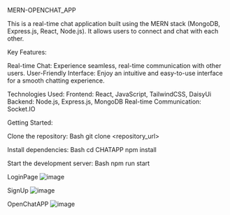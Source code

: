 MERN-OPENCHAT_APP

This is a real-time chat application built using the MERN stack (MongoDB, Express.js, React, Node.js).
It allows users to connect and chat with each other.  

Key Features:

Real-time Chat: Experience seamless, real-time communication with other users.
User-Friendly Interface: Enjoy an intuitive and easy-to-use interface for a smooth chatting experience.


Technologies Used:
Frontend: React, JavaScript, TailwindCSS, DaisyUi
Backend: Node.js, Express.js, MongoDB
Real-time Communication: Socket.IO 

Getting Started:

Clone the repository:
Bash
git clone <repository_url>

Install dependencies:
Bash
cd CHATAPP
npm install 

Start the development server:
Bash
npm run start 

LoginPage
![image](https://github.com/user-attachments/assets/513185b3-526e-4690-a2b9-b1012de8eecb)

SignUp
![image](https://github.com/user-attachments/assets/7507fd31-42fa-4e0c-8aa1-f7e73f6d9ce6)

OpenChatAPP
![image](https://github.com/user-attachments/assets/8f4d5e50-2c63-4bfc-9b2b-ea81782dc256)




